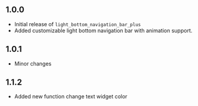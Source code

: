 ## 1.0.0
- Initial release of `light_bottom_navigation_bar_plus`
- Added customizable light bottom navigation bar with animation support.

## 1.0.1
- Minor changes

## 1.1.2
- Added new function change text widget color

